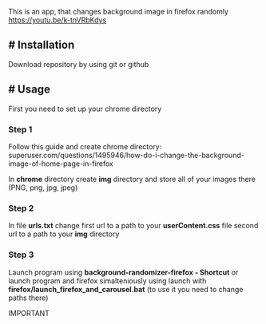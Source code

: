 This is an app, that changes background image in firefox randomly https://youtu.be/k-tnVRbKdys

<h2># Installation</h2>

Download repository by using git or github


<h2># Usage</h2>

First you need to set up your chrome directory

<h3>Step 1</h3>

Follow this guide and create chrome directory: superuser.com/questions/1495946/how-do-i-change-the-background-image-of-home-page-in-firefox

In **chrome** directory create **img** directory and store all of your images there (PNG, png, jpg, jpeg)

<h3>Step 2</h3>

In file **urls.txt** change first url to a path to your **userContent.css** file
                            second url to a path to your **img** directory

<h3>Step 3</h3>

Launch program using **background-randomizer-firefox - Shortcut** or launch program and firefox simalteniously using launch with **firefox/launch_firefox_and_carousel.bat** (to use it you need to change paths there)


IMPORTANT
